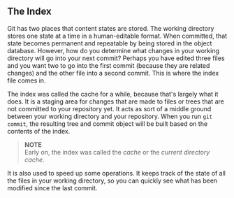 <!--
SPDX-FileCopyrightText: 2008 Geoffrey Grosenbach <boss@topfunky.com>
SPDX-FileCopyrightText: 2008 Scott Chacon <schacon@gmail.com>

SPDX-License-Identifier: CC-BY-SA-3.0
-->

## The Index

Git has two places that content states are stored.
The working directory stores one state at a time
in a human-editable format.
When committed,
that state becomes permanent and repeatable
by being stored in the object database.
However,
how do you determine what changes in your working directory
will go into your next commit?
Perhaps you have edited three files
and you want two to go into the first commit
(because they are related changes)
and the other file into a second commit.
This is where the index file comes in.

The index was called the cache for a while,
because that's largely what it does.
It is a staging area for changes
that are made to files or trees
that are not committed to your repository yet.
It acts as sort of a middle ground
between your working directory and your repository.
When you run `git commit`,
the resulting tree and commit object
will be built based on the contents of the index.

> **NOTE** \
Early on,
the index was called the *cache* or the *current directory cache*.

It is also used to speed up some operations.
It keeps track of the state of all the files in your working directory,
so you can quickly see what has been modified since the last commit.

